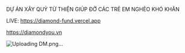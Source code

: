 DỰ ÁN XÂY QUỶ TỪ THIỆN GIÚP ĐỠ CÁC TRẺ EM NGHÈO KHÓ KHĂN

LIVE: https://diamond-fund.vercel.app

https://diamondyou.vn

![Uploading DM.png…]()
